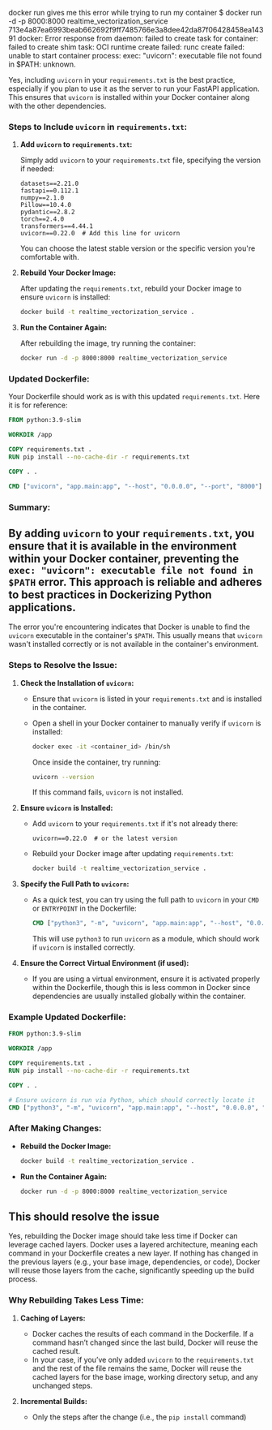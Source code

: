 docker run gives me this error while trying to run my container
$ docker run -d -p 8000:8000 realtime_vectorization_service
713e4a87ea6993beab662692f9ff7485766e3a8dee42da87f06428458ea14391
docker: Error response from daemon: failed to create task for container: failed to create shim task: OCI runtime create failed: runc create failed: unable to start container process: exec: "uvicorn": executable file not found in $PATH: unknown.

Yes, including `uvicorn` in your `requirements.txt` is the best practice, especially if you plan to use it as the server to run your FastAPI application. This ensures that `uvicorn` is installed within your Docker container along with the other dependencies.

### **Steps to Include `uvicorn` in `requirements.txt`:**

1. **Add `uvicorn` to `requirements.txt`:**

   Simply add `uvicorn` to your `requirements.txt` file, specifying the version if needed:

   ```plaintext
   datasets==2.21.0
   fastapi==0.112.1
   numpy==2.1.0
   Pillow==10.4.0
   pydantic==2.8.2
   torch==2.4.0
   transformers==4.44.1
   uvicorn==0.22.0  # Add this line for uvicorn
   ```

   You can choose the latest stable version or the specific version you're comfortable with.

2. **Rebuild Your Docker Image:**

   After updating the `requirements.txt`, rebuild your Docker image to ensure `uvicorn` is installed:

   ```bash
   docker build -t realtime_vectorization_service .
   ```

3. **Run the Container Again:**

   After rebuilding the image, try running the container:

   ```bash
   docker run -d -p 8000:8000 realtime_vectorization_service
   ```

### **Updated Dockerfile:**

Your Dockerfile should work as is with this updated `requirements.txt`. Here it is for reference:

```dockerfile
FROM python:3.9-slim

WORKDIR /app

COPY requirements.txt .
RUN pip install --no-cache-dir -r requirements.txt

COPY . .

CMD ["uvicorn", "app.main:app", "--host", "0.0.0.0", "--port", "8000"]
```

### **Summary:**

By adding `uvicorn` to your `requirements.txt`, you ensure that it is available in the environment within your Docker container, preventing the `exec: "uvicorn": executable file not found in $PATH` error. This approach is reliable and adheres to best practices in Dockerizing Python applications.
----------------------------------------------------------------------------------
The error you're encountering indicates that Docker is unable to find the `uvicorn` executable in the container's `$PATH`. This usually means that `uvicorn` wasn't installed correctly or is not available in the container's environment.

### **Steps to Resolve the Issue:**

1. **Check the Installation of `uvicorn`:**
   - Ensure that `uvicorn` is listed in your `requirements.txt` and is installed in the container.
   - Open a shell in your Docker container to manually verify if `uvicorn` is installed:

     ```bash
     docker exec -it <container_id> /bin/sh
     ```

     Once inside the container, try running:

     ```sh
     uvicorn --version
     ```

     If this command fails, `uvicorn` is not installed.

2. **Ensure `uvicorn` is Installed:**
   - Add `uvicorn` to your `requirements.txt` if it's not already there:

     ```plaintext
     uvicorn==0.22.0  # or the latest version
     ```

   - Rebuild your Docker image after updating `requirements.txt`:

     ```bash
     docker build -t realtime_vectorization_service .
     ```

3. **Specify the Full Path to `uvicorn`:**
   - As a quick test, you can try using the full path to `uvicorn` in your `CMD` or `ENTRYPOINT` in the Dockerfile:

     ```dockerfile
     CMD ["python3", "-m", "uvicorn", "app.main:app", "--host", "0.0.0.0", "--port", "8000"]
     ```

     This will use `python3` to run `uvicorn` as a module, which should work if `uvicorn` is installed correctly.

4. **Ensure the Correct Virtual Environment (if used):**
   - If you are using a virtual environment, ensure it is activated properly within the Dockerfile, though this is less common in Docker since dependencies are usually installed globally within the container.

### **Example Updated Dockerfile:**

```dockerfile
FROM python:3.9-slim

WORKDIR /app

COPY requirements.txt .
RUN pip install --no-cache-dir -r requirements.txt

COPY . .

# Ensure uvicorn is run via Python, which should correctly locate it
CMD ["python3", "-m", "uvicorn", "app.main:app", "--host", "0.0.0.0", "--port", "8000"]
```

### **After Making Changes:**

- **Rebuild the Docker Image:**

   ```bash
   docker build -t realtime_vectorization_service .
   ```

- **Run the Container Again:**

   ```bash
   docker run -d -p 8000:8000 realtime_vectorization_service
   ```

This should resolve the issue
--------------------------------------
Yes, rebuilding the Docker image should take less time if Docker can leverage cached layers. Docker uses a layered architecture, meaning each command in your Dockerfile creates a new layer. If nothing has changed in the previous layers (e.g., your base image, dependencies, or code), Docker will reuse those layers from the cache, significantly speeding up the build process.

### Why Rebuilding Takes Less Time:

1. **Caching of Layers:**
   - Docker caches the results of each command in the Dockerfile. If a command hasn’t changed since the last build, Docker will reuse the cached result.
   - In your case, if you’ve only added `uvicorn` to the `requirements.txt` and the rest of the file remains the same, Docker will reuse the cached layers for the base image, working directory setup, and any unchanged steps.

2. **Incremental Builds:**
   - Only the steps after the change (i.e., the `pip install` command)